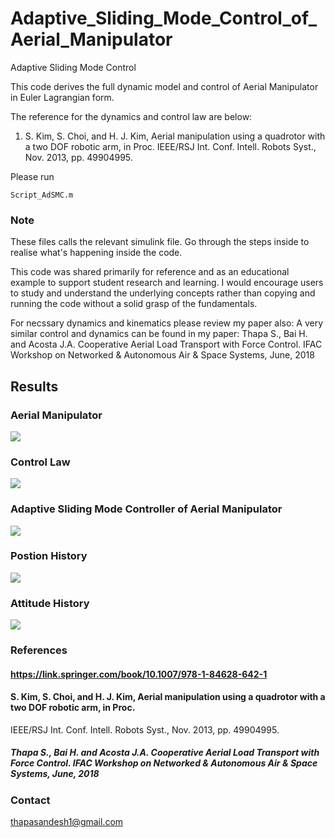 # Adaptive_Sliding_Mode_Control_of_Aerial_Manipulator
Adaptive Sliding Mode Control

This code derives the full dynamic model and control of Aerial Manipulator in Euler Lagrangian form. 

The reference for the dynamics and control law are below: 
1. S. Kim, S. Choi, and H. J. Kim, Aerial manipulation using a quadrotor with a two DOF robotic arm, in Proc.
IEEE/RSJ Int. Conf. Intell. Robots Syst., Nov. 2013, pp. 49904995.

Please run 
```
Script_AdSMC.m
```

### Note 
These files calls the relevant simulink file. Go through the steps inside to realise what's happening inside the code. 

This code was shared primarily for reference and as an educational example to support student research and learning. I would encourage users to study and understand the underlying concepts rather than copying and running the code without a solid grasp of the fundamentals.

For necssary dynamics and kinematics please review my paper also: 
A very similar control and dynamics can be found in my paper: Thapa S., Bai H. and Acosta J.A. Cooperative Aerial Load Transport with Force Control. IFAC Workshop on Networked & Autonomous Air & Space Systems, June, 2018


## Results 
### Aerial Manipulator 
![](https://github.com/sandeshthapa/Adaptive_Sliding_Mode_Control_of_Aerial_Manipulator/blob/master/uav_arm.jpg)


### Control Law 
![](https://github.com/sandeshthapa/Adaptive_Sliding_Mode_Control_of_Aerial_Manipulator/blob/master/Adsm.PNG)

### Adaptive Sliding Mode Controller of Aerial Manipulator 
![](https://github.com/sandeshthapa/Adaptive_Sliding_Mode_Control_of_Aerial_Manipulator/blob/master/asmc.jpg)

### Postion History 
![](https://github.com/sandeshthapa/Adaptive_Sliding_Mode_Control_of_Aerial_Manipulator/blob/master/pos_history.jpg)

### Attitude History 
![](https://github.com/sandeshthapa/Adaptive_Sliding_Mode_Control_of_Aerial_Manipulator/blob/master/attitude_history.jpg)


### References
#### https://link.springer.com/book/10.1007/978-1-84628-642-1 
#### S. Kim, S. Choi, and H. J. Kim, Aerial manipulation using a quadrotor with a two DOF robotic arm, in Proc.
IEEE/RSJ Int. Conf. Intell. Robots Syst., Nov. 2013, pp. 49904995.
##### Thapa S., Bai H. and Acosta J.A. Cooperative Aerial Load Transport with Force Control. IFAC Workshop on Networked & Autonomous Air & Space Systems, June, 2018 



### Contact
thapasandesh1@gmail.com


